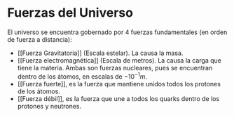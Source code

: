 # Fuerzas del Universo

El universo se encuentra gobernado por 4 fuerzas fundamentales (en orden de
fuerza a distancia):

- \[\[Fuerza Gravitatoria\]\] (Escala estelar). La causa la masa.
- \[\[Fuerza electromagnética\]\] (Escala de metros). La causa la carga que
  tiene la materia. Ambas son fuerzas nucleares, pues se encuentran dentro de
  los átomos, en escalas de $-10^{-1} m$.
- \[\[Fuerza fuerte\]\], es la fuerza que mantiene unidos todos los protones de
  los átomos.
- \[\[Fuerza débil\]\], es la fuerza que une a todos los quarks dentro de los
  protones y neutrones.
